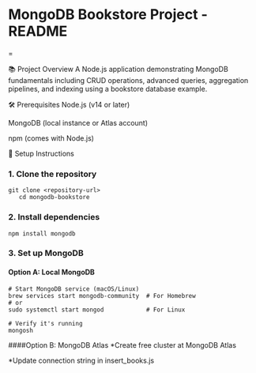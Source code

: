 # MongoDB Bookstore Project - README
=

📚 Project Overview
A Node.js application demonstrating MongoDB fundamentals including CRUD operations, advanced queries, aggregation pipelines, and indexing using a bookstore database example.

🛠️ Prerequisites
Node.js (v14 or later)

MongoDB (local instance or Atlas account)

npm (comes with Node.js)

🚀 Setup Instructions
### 1. **Clone the repository**
   ```
   git clone <repository-url>
      cd mongodb-bookstore
   ```
### 2. **Install dependencies**  
```npm install mongodb```
### 3. Set up MongoDB
#### Option A: Local MongoDB 
```
# Start MongoDB service (macOS/Linux)
brew services start mongodb-community  # For Homebrew
# or
sudo systemctl start mongod            # For Linux

# Verify it's running
mongosh
```
####Option B: MongoDB Atlas
*Create free cluster at MongoDB Atlas

*Update connection string in insert_books.js
